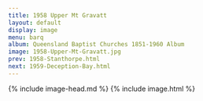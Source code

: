```yaml
---
title: 1958 Upper Mt Gravatt
layout: default
display: image
menu: barq
album: Queensland Baptist Churches 1851-1960 Album
image: 1958-Upper-Mt-Gravatt.jpg
prev: 1958-Stanthorpe.html
next: 1959-Deception-Bay.html
---
```

{% include image-head.md %}
{% include image.html %}